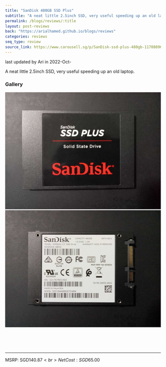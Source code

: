 ```yaml
---
title: "SanDisk 480GB SSD Plus"
subtitle: "A neat little 2.5inch SSD, very useful speeding up an old laptop."
permalink: /blogs/reviews/:title
layout: post-reviews
back: "https://arialhamed.github.io/blogs/reviews"
categories: reviews
seq_type: review
source_link: https://www.carousell.sg/p/SanDisk-ssd-plus-480gb-1170889630/
---
```


<span class="timestamp">last updated by Ari in 2022-Oct-</span>

A neat little 2.5inch SSD, very useful speeding up an old laptop.

### Gallery

<div class="container">
    <div class="row row-cols-2">
        <img src="https://raw.githubusercontent.com/arialhamed/static/main/images/blogs/reviews/SanDisk-480GB-SSD-Plus.jpeg" class="w-100">
        <img src="https://raw.githubusercontent.com/arialhamed/static/main/images/blogs/reviews/SanDisk-480GB-SSD-Plus-01.jpeg" class="w-100">
    </div>
</div>

<br><br><br><hr>
MSRP: SGD$140.87<br>
Net Cost: SGD$65.00